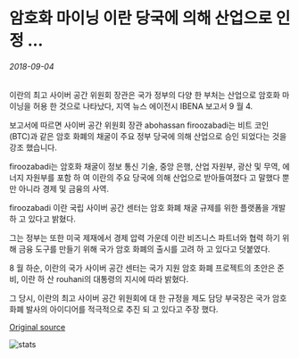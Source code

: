 # 암호화 마이닝 이란 당국에 의해 산업으로 인정 ...

###### 2018-09-04

이란의 최고 사이버 공간 위원회 장관은 국가 정부의 다양 한 부처는 산업으로 암호화 마이닝을 허용 한 것으로 나타났다, 지역 뉴스 에이전시 IBENA 보고서 9 월 4.

보고서에 따르면 사이버 공간 위원회 장관 abohassan firoozabadi는 비트 코인 (BTC)과 같은 암호 화폐의 채굴이 주요 정부 당국에 의해 산업으로 승인 되었다는 것을 강조 했습니다.

firoozabadi는 암호화 채굴이 정보 통신 기술, 중앙 은행, 산업 자원부, 광산 및 무역, 에너지 자원부를 포함 하 여 이란의 주요 당국에 의해 산업으로 받아들여졌다 고 말했다 뿐만 아니라 경제 및 금융의 사역.

firoozabadi 이란 국립 사이버 공간 센터는 암호 화폐 채굴 규제를 위한 플랫폼을 개발 하 고 있다고 밝혔다.

그는 정부는 또한 미국 제재에서 경제 압력 가운데 이란 비즈니스 파트너와 협력 하기 위해 금융 도구를 만들기 위해 국가 암호 화폐의 출시를 고려 하 고 있다고 덧붙였다.

8 월 하순, 이란의 국가 사이버 공간 센터는 국가 지원 암호 화폐 프로젝트의 초안은 준비, 이란 하 산 rouhani의 대통령의 지시에 따라 밝혔다.

그 당시, 이란의 최고 사이버 공간 위원회에 대 한 규정을 제도 담당 부국장은 국가 암호 화폐 발사의 아이디어를 적극적으로 추진 되 고 있다고 주장 했다.

[Original source](https://cointelegraph.com/news/crypto-mining-accepted-as-an-industry-by-iranian-authorities)

![stats](https://c.statcounter.com/11760860/0/a89fa40b/1/ "stats")